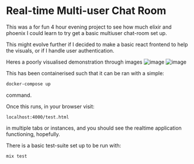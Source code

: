 # Real-time Multi-user Chat Room

This was a for fun 4 hour evening project to see how much elixir and phoenix I could learn to try get a basic multiuser chat-room set up.

This might evolve further if I decided to make a basic react frontend to help the visuals, or if I handle user authentication.

Heres a poorly visualised demonstration through images
![image](https://github.com/user-attachments/assets/d5b9331d-1ba8-47bc-bd7f-a3178125fe98)
![image](https://github.com/user-attachments/assets/6da5e0eb-1c5f-4079-9dd9-45d9e8a33854)


This has been containerised such that it can be ran with a simple:

```bash
docker-compose up
```

command.

Once this runs, in your browser visit:
```
localhost:4000/test.html
```
in multiple tabs or instances, and you should see the realtime application functioning, hopefully.

There is a basic test-suite set up to be run with:
```bash
mix test
```
